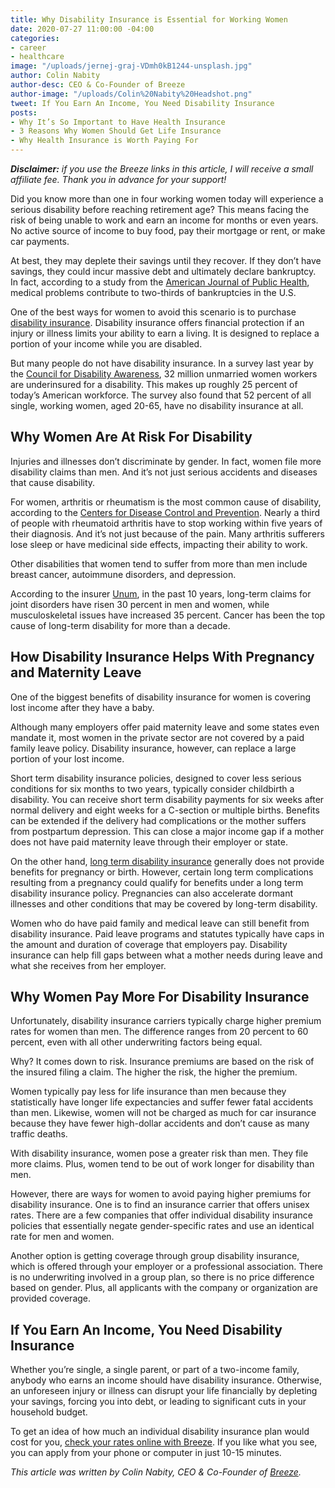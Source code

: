 ```yaml
---
title: Why Disability Insurance is Essential for Working Women
date: 2020-07-27 11:00:00 -04:00
categories:
- career
- healthcare
image: "/uploads/jernej-graj-VDmh0kB1244-unsplash.jpg"
author: Colin Nabity
author-desc: CEO & Co-Founder of Breeze
author-image: "/uploads/Colin%20Nabity%20Headshot.png"
tweet: If You Earn An Income, You Need Disability Insurance
posts:
- Why It’s So Important to Have Health Insurance
- 3 Reasons Why Women Should Get Life Insurance
- Why Health Insurance is Worth Paying For
---
```


***Disclaimer:** if you use the Breeze links in this article, I will receive a small affiliate fee. Thank you in advance for your support!*

Did you know more than one in four working women today will experience a serious disability before reaching retirement age? This means facing the risk of being unable to work and earn an income for months or even years. No active source of income to buy food, pay their mortgage or rent, or make car payments.

At best, they may deplete their savings until they recover. If they don’t have savings, they could incur massive debt and ultimately declare bankruptcy. In fact, according to a study from the [American Journal of Public Health](https://ajph.aphapublications.org/doi/10.2105/AJPH.2018.304901?eType=EmailBlastContent&amp;eId=a5697b7e-8ffc-4373-b9d2-3eb745d9debb&amp;=&), medical problems contribute to two-thirds of bankruptcies in the U.S.

One of the best ways for women to avoid this scenario is to purchase [disability insurance](https://www.meetbreeze.com/offer/1068). Disability insurance offers financial protection if an injury or illness limits your ability to earn a living. It is designed to replace a portion of your income while you are disabled.

But many people do not have disability insurance. In a survey last year by the [Council for Disability Awareness](https://disabilitycanhappen.org/wp-content/uploads/2019/06/singlewomen_mediakit.pdf), 32 million unmarried women workers are underinsured for a disability. This makes up roughly 25 percent of today’s American workforce. The survey also found that 52 percent of all single, working women, aged 20-65, have no disability insurance at all.

## Why Women Are At Risk For Disability

Injuries and illnesses don’t discriminate by gender. In fact, women file more disability claims than men. And it’s not just serious accidents and diseases that cause disability.

For women, arthritis or rheumatism is the most common cause of disability, according to the [Centers for Disease Control and Prevention](http://cdc.gov/arthritis/data_statistics/arthritis-related-stats.htm). Nearly a third of people with rheumatoid arthritis have to stop working within five years of their diagnosis. And it’s not just because of the pain. Many arthritis sufferers lose sleep or have medicinal side effects, impacting their ability to work.

Other disabilities that women tend to suffer from more than men include breast cancer, autoimmune disorders, and depression.

According to the insurer [Unum](https://www.unum.com/about/newsroom/2018/may/ten-year-review-of-unums-disability-claims-shows-trends-in-workplace-absences), in the past 10 years, long-term claims for joint disorders have risen 30 percent in men and women, while musculoskeletal issues have increased 35 percent. Cancer has been the top cause of long-term disability for more than a decade.

## How Disability Insurance Helps With Pregnancy and Maternity Leave

One of the biggest benefits of disability insurance for women is covering lost income after they have a baby.

Although many employers offer paid maternity leave and some states even mandate it, most women in the private sector are not covered by a paid family leave policy. Disability insurance, however, can replace a large portion of your lost income.

Short term disability insurance policies, designed to cover less serious conditions for six months to two years, typically consider childbirth a disability. You can receive short term disability payments for six weeks after normal delivery and eight weeks for a C-section or multiple births. Benefits can be extended if the delivery had complications or the mother suffers from postpartum depression. This can close a major income gap if a mother does not have paid maternity leave through their employer or state.

On the other hand, [long term disability insurance](https://www.meetbreeze.com/disability-insurance/long-term-disability-insurance/) generally does not provide benefits for pregnancy or birth. However, certain long term complications resulting from a pregnancy could qualify for benefits under a long term disability insurance policy. Pregnancies can also accelerate dormant illnesses and other conditions that may be covered by long-term disability.

Women who do have paid family and medical leave can still benefit from disability insurance. Paid leave programs and statutes typically have caps in the amount and duration of coverage that employers pay. Disability insurance can help fill gaps between what a mother needs during leave and what she receives from her employer.

## Why Women Pay More For Disability Insurance

Unfortunately, disability insurance carriers typically charge higher premium rates for women than men. The difference ranges from 20 percent to 60 percent, even with all other underwriting factors being equal.

Why? It comes down to risk. Insurance premiums are based on the risk of the insured filing a claim. The higher the risk, the higher the premium.

Women typically pay less for life insurance than men because they statistically have longer life expectancies and suffer fewer fatal accidents than men. Likewise, women will not be charged as much for car insurance because they have fewer high-dollar accidents and don’t cause as many traffic deaths.

With disability insurance, women pose a greater risk than men. They file more claims. Plus, women tend to be out of work longer for disability than men.

However, there are ways for women to avoid paying higher premiums for disability insurance. One is to find an insurance carrier that offers unisex rates. There are a few companies that offer individual disability insurance policies that essentially negate gender-specific rates and use an identical rate for men and women.

Another option is getting coverage through group disability insurance, which is offered through your employer or a professional association. There is no underwriting involved in a group plan, so there is no price difference based on gender. Plus, all applicants with the company or organization are provided coverage.

## If You Earn An Income, You Need Disability Insurance

Whether you’re single, a single parent, or part of a two-income family, anybody who earns an income should have disability insurance. Otherwise, an unforeseen injury or illness can disrupt your life financially by depleting your savings, forcing you into debt, or leading to significant cuts in your household budget.

To get an idea of how much an individual disability insurance plan would cost for you, [check your rates online with Breeze](https://www.meetbreeze.com/offer/1068). If you like what you see, you can apply from your phone or computer in just 10-15 minutes.

*This article was written by Colin Nabity, CEO & Co-Founder of [Breeze](https://www.meetbreeze.com/).*